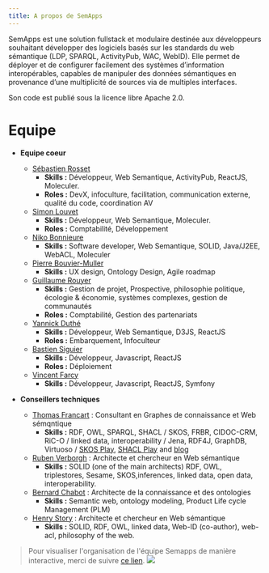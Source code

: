 ```yaml
---
title: A propos de SemApps
---
```


SemApps est une solution fullstack et modulaire destinée aux développeurs souhaitant développer des logiciels basés sur les standards du web sémantique (LDP, SPARQL, ActivityPub, WAC, WebID). Elle permet de déployer et de configurer facilement des systèmes d’information interopérables, capables de manipuler des données sémantiques en provenance d’une multiplicité de sources via de multiples interfaces.

Son code est publié sous la licence libre Apache 2.0.

# Equipe

- **Equipe coeur**
    - [Sébastien Rosset](https://www.linkedin.com/in/sebastien-rosset-reconnexion/)
        - **Skills :** Développeur, Web Semantique, ActivityPub, ReactJS, Moleculer.
        - **Roles :** DevX, infoculture, facilitation, communication externe, qualité du code, coordination AV
    - [Simon Louvet](https://www.linkedin.com/in/simon-louvet-a9842018/)
        - **Skills :** Développeur, Web Semantique, Moleculer.
        - **Roles :** Comptabilité, Développement
    - [Niko Bonnieure](https://github.com/nikoPLP)
        - **Skills :** Software developer, Web Semantique, SOLID, Java/J2EE, WebACL, Moleculer
    - [Pierre Bouvier-Muller](https://www.linkedin.com/in/bouviermullerp/)
        - **Skills :** UX design, Ontology Design, Agile roadmap
    - [Guillaume Rouyer](https://www.linkedin.com/in/guillaume-rouyer-paris/)
        - **Skills :** Gestion de projet, Prospective, philosophie politique, écologie & économie, systèmes complexes, gestion de communautés
        - **Roles :** Comptabilité, Gestion des partenariats
    - [Yannick Duthé](https://www.linkedin.com/in/yannick-duthe-569a741b)
        - **Skills :** Développeur, Web Semantique, D3JS, ReactJS
        - **Roles :** Embarquement, Infoculteur
    - [Bastien Siguier](https://www.linkedin.com/in/bastien-siguier/)
        - **Skills :** Développeur, Javascript, ReactJS
        - **Roles :** Déploiement
    - [Vincent Farcy](https://www.linkedin.com/in/vincentfarcy/)
        - **Skills :** Développeur, Javascript, ReactJS, Symfony

- **Conseillers techniques**
    - [Thomas Francart](http://www.sparna.fr/qui-suis-je/) : Consultant en Graphes de connaissance et Web sémqntique
        - **Skills :** RDF, OWL, SPARQL, SHACL / SKOS, FRBR, CIDOC-CRM, RiC-O / linked data, interoperability / Jena, RDF4J, GraphDB, Virtuoso / [SKOS Play](http://labs.sparna.fr/skos-play/), [SHACL Play](http://shacl-play.sparna.fr/) and [blog](http://blog.sparna.fr/)
    - [Ruben Verborgh](https://ruben.verborgh.org/) : Architecte et chercheur en Web sémantique
        - **Skills :** SOLID (one of the main architects) RDF, OWL, triplestores, Sesame, SKOS,inferences, linked data, open data, interoperability.
    - [Bernard Chabot](https://www.linkedin.com/in/chabotbernard/?originalSubdomain=fr) : Architecte de la connaissance et des ontologies
        - **Skills :** Semantic web, ontology modeling, Product Life cycle Management (PLM)
    - [Henry Story](https://medium.com/@bblfish) : Architecte et chercheur en Web sémantique
        - **Skills :** SOLID, RDF, OWL, linked data, Web-ID (co-author), web-acl, philosophy of the web.

> Pour visualiser l'organisation de l'équipe Semapps de manière interactive, merci de suivre [ce lien](https://cercles.assemblee-virtuelle.org/Circle/https%3A%2F%2Fdata.virtual-assembly.org%2Fprojects%2Fsemapps/show).
![](https://hot-objects.liiib.re/pad-lescommuns-org/uploads/upload_fc9cb5c4b4cb0b1b79aa100f7a48e616.png)
